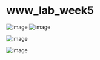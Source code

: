 # www_lab_week5
![image](https://github.com/VietNguyenlk/www_lab_week5/assets/101538654/41c77d50-c3b6-4ab9-800a-9e9b1fc1377c)
![image](https://github.com/VietNguyenlk/www_lab_week5/assets/101538654/ae5b0a12-7a89-4264-a041-a71a9ce40e50)

![image](https://github.com/VietNguyenlk/www_lab_week5/assets/101538654/0f3933f2-a152-41b5-a6ba-1d93e171b35b)



![image](https://github.com/VietNguyenlk/www_lab_week5/assets/101538654/be1868db-5e5b-4f9a-add2-4d07daddbe37)

